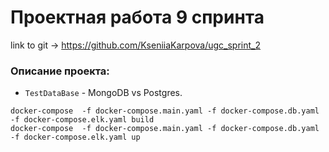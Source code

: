 # Проектная работа 9 спринта
link to git -> https://github.com/KseniiaKarpova/ugc_sprint_2



### Описание проекта:
- `TestDataBase` - MongoDB vs Postgres. 

```
docker-compose  -f docker-compose.main.yaml -f docker-compose.db.yaml -f docker-compose.elk.yaml build
docker-compose  -f docker-compose.main.yaml -f docker-compose.db.yaml -f docker-compose.elk.yaml up
```


